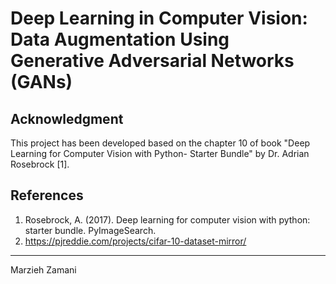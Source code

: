 # Deep Learning in Computer Vision: Data Augmentation Using Generative Adversarial Networks (GANs)

## Acknowledgment
This project has been developed based on the chapter 10 of book "Deep Learning for Computer Vision with Python- Starter Bundle" by Dr. Adrian Rosebrock [1].



## References
1. Rosebrock, A. (2017). Deep learning for computer vision with python: starter bundle. PyImageSearch.
2. https://pjreddie.com/projects/cifar-10-dataset-mirror/
______________
Marzieh Zamani